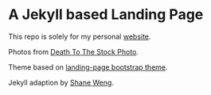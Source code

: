 # A Jekyll based Landing Page

This repo is solely for my personal [website](http://henziger.se).

Photos from [Death To The Stock Photo](http://deathtothestockphoto.com/).

Theme based on [landing-page bootstrap theme](http://startbootstrap.com/templates/landing-page/).

Jekyll adaption by [Shane Weng](https://github.com/swcool/landing-page-theme).
